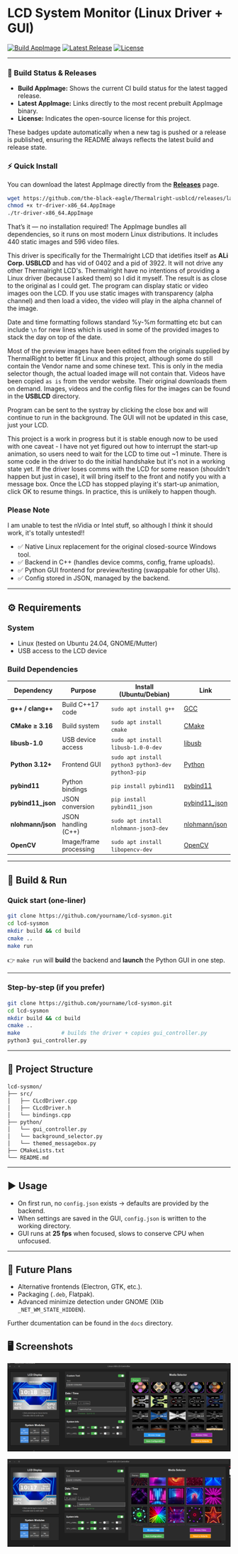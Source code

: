 # LCD System Monitor (Linux Driver + GUI)

[![Build AppImage](https://github.com/the-black-eagle/Thermalright-usblcd/actions/workflows/build-appimage.yml/badge.svg)](https://github.com/the-black-eagle/Thermalright-usblcd/actions/workflows/build-appimage.yml)
[![Latest Release](https://img.shields.io/github/v/release/the-black-eagle/Thermalright-usblcd?label=Latest%20AppImage&logo=github)](https://github.com/the-black-eagle/Thermalright-usblcd/releases/latest)
[![License](https://img.shields.io/github/license/the-black-eagle/Thermalright-usblcd)](LICENSE)

---

### 🧱 Build Status & Releases

- **Build AppImage:** Shows the current CI build status for the latest tagged release.  
- **Latest AppImage:** Links directly to the most recent prebuilt AppImage binary.  
- **License:** Indicates the open-source license for this project.  

These badges update automatically when a new tag is pushed or a release is published, ensuring the README always reflects the latest build and release state.

### ⚡ Quick Install

You can download the latest AppImage directly from the [**Releases**](https://github.com/the-black-eagle/Thermalright-usblcd/releases/latest) page.

```bash
wget https://github.com/the-black-eagle/Thermalright-usblcd/releases/latest/download/tr-driver-x86_64.AppImage
chmod +x tr-driver-x86_64.AppImage
./tr-driver-x86_64.AppImage
```


That’s it — no installation required!
The AppImage bundles all dependencies, so it runs on most modern Linux distributions. It includes 440 static images and 596 video files.

This driver is specifically for the Thermalright LCD that idetifies itself as **ALi Corp. USBLCD** and has vid of 0402 and a pid of 3922.  It will not drive any other
Thermalright LCD's.  Thermalright have no intentions of providing a Linux driver (because I asked them) so I did it myself.  The result is as close to the original as I could get.  The program can display static or video images oon the LCD.  If you use static images with transparency (alpha channel) and then load a video, the video will play in the alpha channel of the image.

Date and time formatting follows standard %y-%m formatting etc but can include `\n` for new lines which is used in some of the provided images to stack the day on top of the date.

Most of the preview images have been edited from the originals supplied by ThermalRight to better fit Linux and this project, although some do still contain the Vendor name and some chinese text.  This is only in the media selector though, the actual loaded image will not contain that.
Videos have been copied `as is` from the vendor website.  Their original downloads them on demand.  Images, videos and the config files for the images can be found in the **USBLCD** directory.

Program can be sent to the systray by clicking the close box and will continue to run in the background.  The GUI will not be updated in this case, just your LCD.

This project is a work in progress but it is stable enough now to be used with one caveat - I have not yet figured out how to interrupt the start-up animation, so
users need to wait for the LCD to time out ~1 minute.  There is some code in the driver to do the initial handshake but it's not in a working state yet.  If the driver loses comms with the LCD for some reason (shouldn't happen but just in case), it will bring itself to the front and notify you with a message box.  Once the LCD has stopped playing it's start-up animation, click OK to resume things.  In practice, this is unlikely to happen though.

### Please Note

I am unable to test the nVidia or Intel stuff, so although I *think* it should work, it's totally untested!!

- ✅ Native Linux replacement for the original closed-source Windows tool.  
- ✅ Backend in C++ (handles device comms, config, frame uploads).  
- ✅ Python GUI frontend for preview/testing (swappable for other UIs).  
- ✅ Config stored in JSON, managed by the backend.  

---

## ⚙️ Requirements

### System
- Linux (tested on Ubuntu 24.04, GNOME/Mutter)  
- USB access to the LCD device  

### Build Dependencies

| Dependency | Purpose | Install (Ubuntu/Debian) | Link |
|------------|---------|--------------------------|------|
| **g++ / clang++** | Build C++17 code | `sudo apt install g++` | [GCC](https://gcc.gnu.org/) |
| **CMake ≥ 3.16** | Build system | `sudo apt install cmake` | [CMake](https://cmake.org/download/) |
| **libusb-1.0** | USB device access | `sudo apt install libusb-1.0-0-dev` | [libusb](https://libusb.info/) |
| **Python 3.12+** | Frontend GUI | `sudo apt install python3 python3-dev python3-pip` | [Python](https://www.python.org/) |
| **pybind11** | Python bindings | `pip install pybind11` | [pybind11](https://github.com/pybind/pybind11) |
| **pybind11_json** | JSON conversion | `pip install pybind11_json` | [pybind11_json](https://github.com/pybind/pybind11_json) |
| **nlohmann/json** | JSON handling (C++) | `sudo apt install nlohmann-json3-dev` | [nlohmann/json](https://github.com/nlohmann/json) |
| **OpenCV** | Image/frame processing | `sudo apt install libopencv-dev` | [OpenCV](https://opencv.org/) |

---

## 🔨 Build & Run

### Quick start (one-liner)
```bash
git clone https://github.com/yourname/lcd-sysmon.git
cd lcd-sysmon
mkdir build && cd build
cmake ..
make run
```

👉 `make run` will **build** the backend and **launch** the Python GUI in one step.  

---

### Step-by-step (if you prefer)
```bash
git clone https://github.com/yourname/lcd-sysmon.git
cd lcd-sysmon
mkdir build && cd build
cmake ..
make             # builds the driver + copies gui_controller.py
python3 gui_controller.py
```

---

## 📂 Project Structure

```
lcd-sysmon/
├── src/
│   ├── CLcdDriver.cpp
│   ├── CLcdDriver.h
│   └── bindings.cpp
├── python/
│   └── gui_controller.py
│   └── background_selector.py
│   └── themed_messagebox.py
├── CMakeLists.txt
└── README.md
```

---

## ▶️ Usage

- On first run, no `config.json` exists → defaults are provided by the backend.  
- When settings are saved in the GUI, `config.json` is written to the working directory.  
- GUI runs at **25 fps** when focused, slows to conserve CPU when unfocused.  

---

## 🚀 Future Plans
- Alternative frontends (Electron, GTK, etc.).  
- Packaging (`.deb`, Flatpak).  
- Advanced minimize detection under GNOME (Xlib `_NET_WM_STATE_HIDDEN`).

Further dcumentation can be found in the `docs` directory.


## 🖥️ Screenshots

![Main UI](docs/screenshots/screen2.png)

![Selecting a video](docs/screenshots/screen1.png)
